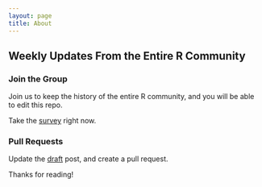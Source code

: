 ```yaml
---
layout: page
title: About
---
```


## Weekly Updates From the Entire R Community

### Join the Group

Join us to keep the history of the entire R community, and you will be able to edit this repo. 

Take the [survey](https://docs.google.com/forms/d/1WdCjXvWJ1tDSlZNJAroGWCWcqqDjRMAF2VNnZCfn14g/viewform) right now.

### Pull Requests

Update the [draft](https://github.com/rweekly/rweekly.org/blob/gh-pages/README.md) post, and create a pull request.

Thanks for reading!
